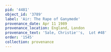 ```yaml
---
pid: '4481'
object_id: '3789'
label: 'Air: The Rape of Ganymede'
provenance_date: Apr 11 1989
provenance_location: England, London
provenance_text: 'Sale, Christie''s,  Lot #48'
order: '1545'
collection: provenance
---
```

